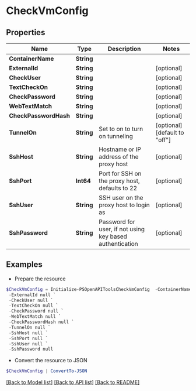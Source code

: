 # CheckVmConfig
## Properties

Name | Type | Description | Notes
------------ | ------------- | ------------- | -------------
**ContainerName** | **String** |  | 
**ExternalId** | **String** |  | [optional] 
**CheckUser** | **String** |  | [optional] 
**TextCheckOn** | **String** |  | [optional] 
**CheckPassword** | **String** |  | [optional] 
**WebTextMatch** | **String** |  | [optional] 
**CheckPasswordHash** | **String** |  | [optional] 
**TunnelOn** | **String** | Set to on to turn on tunneling | [optional] [default to "off"]
**SshHost** | **String** | Hostname or IP address of the proxy host | [optional] 
**SshPort** | **Int64** | Port for SSH on the proxy host, defaults to 22 | [optional] 
**SshUser** | **String** | SSH user on the proxy host to login as | [optional] 
**SshPassword** | **String** | Password for user, if not using key based authentication | [optional] 

## Examples

- Prepare the resource
```powershell
$CheckVmConfig = Initialize-PSOpenAPIToolsCheckVmConfig  -ContainerName null `
 -ExternalId null `
 -CheckUser null `
 -TextCheckOn null `
 -CheckPassword null `
 -WebTextMatch null `
 -CheckPasswordHash null `
 -TunnelOn null `
 -SshHost null `
 -SshPort null `
 -SshUser null `
 -SshPassword null
```

- Convert the resource to JSON
```powershell
$CheckVmConfig | ConvertTo-JSON
```

[[Back to Model list]](../README.md#documentation-for-models) [[Back to API list]](../README.md#documentation-for-api-endpoints) [[Back to README]](../README.md)

